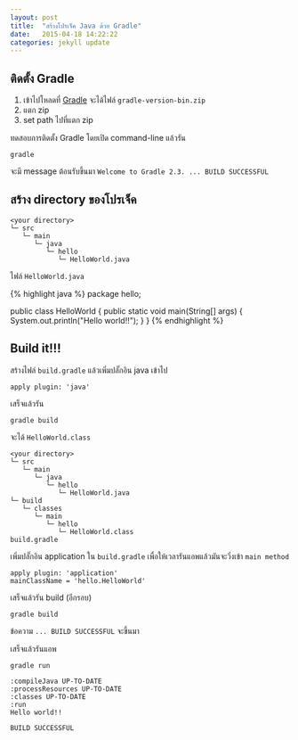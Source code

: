 ```yaml
---
layout: post
title:  "สร้างโปรเจ็ค Java ด้วย Gradle"
date:   2015-04-18 14:22:22
categories: jekyll update
---
```


## ติดตั้ง Gradle

1. เข้าไปโหลดที่ [Gradle](http://gradle.org/downloads) จะได้ไฟล์ `gradle-version-bin.zip`
2. แตก zip
3. set path ไปที่แตก zip

ทดสอบการติดตั้ง Gradle โดยเปิด command-line แล้วรัน

~~~
gradle
~~~

จะมี message ต้อนรับขึ้นมา `Welcome to Gradle 2.3. ... BUILD SUCCESSFUL`

## สร้าง directory ของโปรเจ็ค

~~~
<your directory>
└─ src
   └─ main
      └─ java
         └─ hello
            └─ HelloWorld.java
~~~

ไฟล์ `HelloWorld.java`

{% highlight java %}
package hello;

public class HelloWorld {
    public static void main(String[] args) {
        System.out.println("Hello world!!");
    }
}
{% endhighlight %}

## Build it!!!

สร้างไฟล์ `build.gradle` แล้วเพิ่มปลั๊กอิน java เข้าไป

~~~
apply plugin: 'java'
~~~

เสร็จแล้วรัน

~~~
gradle build
~~~

จะได้ `HelloWorld.class`

~~~
<your directory>
└─ src
   └─ main
      └─ java
         └─ hello
            └─ HelloWorld.java
└─ build
   └─ classes
      └─ main
         └─ hello
            └─ HelloWorld.class
build.gradle
~~~

เพิ่มปลั๊กอิน application ใน `build.gradle` เพื่อให้เวลารันแอพแล้วมันจะวิ่งเข้า `main method`

~~~
apply plugin: 'application'
mainClassName = 'hello.HelloWorld'
~~~

เสร็จแล้วรัน build (อีกรอบ)

~~~
gradle build
~~~

ข้อความ `... BUILD SUCCESSFUL` จะขึ้นมา

เสร็จแล้วรันแอพ

~~~
gradle run
~~~

~~~
:compileJava UP-TO-DATE
:processResources UP-TO-DATE
:classes UP-TO-DATE
:run
Hello world!!

BUILD SUCCESSFUL
~~~
